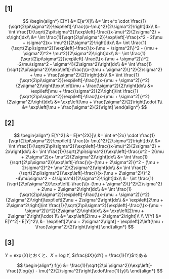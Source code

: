 ## [1]

$$
\begin{align*}
E[Y] &= E[e^X]\\
&= \int e^x \cdot \frac{1}{\sqrt{2\pi\sigma^2}}\exp\left[-\frac{(x-\mu)^2}{2\sigma^2}\right]dx\\
&= \int \frac{1}{\sqrt{2\pi\sigma^2}}\exp\left[-\frac{(x-\mu)^2}{2\sigma^2} + x\right]dx\\
&= \int \frac{1}{\sqrt{2\pi\sigma^2}}\exp\left[-\frac{x^2 - 2(\mu + \sigma^2)x+ \mu^2}{2\sigma^2}\right]dx\\
&= \int \frac{1}{\sqrt{2\pi\sigma^2}}\exp\left[-\frac{\{x-(\mu + \sigma^2)\}^2 - (\mu + \sigma^2)^2+ \mu^2}{2\sigma^2}\right]dx\\
&= \int \frac{1}{\sqrt{2\pi\sigma^2}}\exp\left[-\frac{\{x-(\mu + \sigma^2)\}^2 -2\mu\sigma^2 - \sigma^4}{2\sigma^2}\right]dx\\
&= \int \frac{1}{\sqrt{2\pi\sigma^2}}\exp\left[-\frac{\{x-(\mu + \sigma^2)\}^2}{2\sigma^2} + \mu + \frac{\sigma^2}{2}\right]dx\\
&= \int \frac{1}{\sqrt{2\pi\sigma^2}}\exp\left[-\frac{\{x-(\mu + \sigma^2)\}^2}{2\sigma^2}\right]\exp\left[\mu + \frac{\sigma^2}{2}\right]dx\\
&= \exp\left[\mu + \frac{\sigma^2}{2}\right]\int \frac{1}{\sqrt{2\pi\sigma^2}}\exp\left[-\frac{\{x-(\mu + \sigma^2)\}^2}{2\sigma^2}\right]dx\\
&= \exp\left[\mu + \frac{\sigma^2}{2}\right]\cdot 1\\
&= \exp\left[\mu + \frac{\sigma^2}{2}\right]
\end{align*}
$$

## [2]

$$
\begin{align*}
E[Y^2] &= E[e^{2X}]\\
&= \int e^{2x} \cdot \frac{1}{\sqrt{2\pi\sigma^2}}\exp\left[-\frac{(x-\mu)^2}{2\sigma^2}\right]dx\\
&= \int \frac{1}{\sqrt{2\pi\sigma^2}}\exp\left[-\frac{(x-\mu)^2}{2\sigma^2} + 2x\right]dx\\
&= \int \frac{1}{\sqrt{2\pi\sigma^2}}\exp\left[-\frac{x^2 - 2(\mu + 2\sigma^2)x+ \mu^2}{2\sigma^2}\right]dx\\
&= \int \frac{1}{\sqrt{2\pi\sigma^2}}\exp\left[-\frac{\{x-(\mu + 2\sigma^2)\}^2 - (\mu + 2\sigma^2)^2+ \mu^2}{2\sigma^2}\right]dx\\
&= \int \frac{1}{\sqrt{2\pi\sigma^2}}\exp\left[-\frac{\{x-(\mu + 2\sigma^2)\}^2 -4\mu\sigma^2 - 4\sigma^4}{2\sigma^2}\right]dx\\
&= \int \frac{1}{\sqrt{2\pi\sigma^2}}\exp\left[-\frac{\{x-(\mu + \sigma^2)\}^2}{2\sigma^2} + 2\mu + 2\sigma^2\right]dx\\
&= \int \frac{1}{\sqrt{2\pi\sigma^2}}\exp\left[-\frac{\{x-(\mu + \sigma^2)\}^2}{2\sigma^2}\right]\exp\left[2\mu + 2\sigma^2\right]dx\\
&= \exp\left[2\mu + 2\sigma^2\right]\int \frac{1}{\sqrt{2\pi\sigma^2}}\exp\left[-\frac{\{x-(\mu + \sigma^2)\}^2}{2\sigma^2}\right]dx\\
&= \exp\left[2\mu + 2\sigma^2\right]\cdot 1\\
&= \exp\left[2\mu + 2\sigma^2\right]\\
\\
V[Y] &= E[Y^2]- E[Y]^2\\
&= \exp\left[2\mu + 2\sigma^2\right] - \exp\left[2\left(\mu + \frac{\sigma^2}{2}\right)\right]
\end{align*}
$$

## [3]
$Y=\exp(X)$とおくと、$X = \log{Y}$, $\frac{dX}{dY} = \frac{1}{Y}$である

$$
\begin{align*}
f(y) &= \frac{1}{\sqrt{2\pi \sigma^2}}\exp\left[-\frac{(\log{y} - \mu)^2}{2\sigma^2}\right]\cdot\frac{1}{y}\\
\end{align*}
$$
